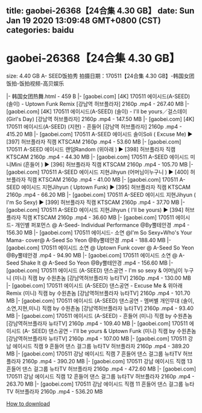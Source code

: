 
title: gaobei-26368【24合集 4.30 GB】
date: Sun Jan 19 2020 13:09:48 GMT+0800 (CST)    
categories: baidu
---

# gaobei-26368【24合集 4.30 GB】
size: 4.40 GB
 A- SEED饭拍秀 拍摄日期：170511【24合集 4.30 GB】-韩国女团饭拍-饭拍视频-高贝娱乐
 
|- 韩国女团热舞.html - 459 B
|- [gaobei.com] [4K] 170511 에이시드(A-SEED) (솔이) - Uptown Funk Remix [강남역 허브플라자] 2160p .mp4 - 267.40 MB
|- [gaobei.com] [4K] 170511 에이시드(A-SEED) (솔이) - I'll be yours／걸스데이(Girl's Day) [강남역 허브플라자] 2160p .mp4 - 147.50 MB
|- [gaobei.com] [4K] 170511 에이시드(A-SEED) (지현) - 흔들어 [강남역 허브플라자] 2160p .mp4 - 415.20 MB
|- [gaobei.com] 170511 A-SEED 에이시드 솔이Soli ( Excuse Me) ► [397] 허브플라자 직캠 KTSCAM 2160p .mp4 - 53.60 MB
|- [gaobei.com] 170511 A-SEED 에이시드 랜덤Random (위아래 ) ► [398] 허브플라자 직캠 KTSCAM 2160p .mp4 - 44.30 MB
|- [gaobei.com] 170511 A-SEED 에이시드 미니Mini (흔들어 ) ► [396] 허브플라자 직캠 KTSCAM 2160p .mp4 - 105.70 MB
|- [gaobei.com] 170511 A-SEED 에이시드 지현Jihyun (어머님이누구니 ) ► [400] 허브플라자 직캠 KTSCAM 2160p .mp4 - 41.00 MB
|- [gaobei.com] 170511 A-SEED 에이시드 지현Jihyun ( Uptown Funk) ► [395] 허브플라자 직캠 KTSCAM 2160p .mp4 - 66.20 MB
|- [gaobei.com] 170511 A-SEED 에이시드 지현Jihyun ( I'm So Sexy) ► [399] 허브플라자 직캠 KTSCAM 2160p .mp4 - 37.70 MB
|- [gaobei.com] 170511 A-SEED 에이시드 지현Jihyun ( I'll be yours) ► [394] 허브플라자 직캠 KTSCAM 2160p .mp4 - 36.60 MB
|- [gaobei.com] 170511 에이시드- 개인별 퍼포먼스 @ A-Seed- Individual Performance @By뿔테안경 .mp4 - 156.30 MB
|- [gaobei.com] 170511 에이시드- 소연 @I'm So Sexy+Who's Your Mama- cover@ A-Seed So Yeon @By뿔테안경 .mp4 - 188.40 MB
|- [gaobei.com] 170511 에이시드 소연 @ Uptown Funk cover @ A-Seed So Yeon @By뿔테안경 .mp4 - 94.90 MB
|- [gaobei.com] 170511 에이시드 소연 @ A-Seed Shake It @ A-Seed So Yeon @By뿔테안경 .mp4 - 156.60 MB
|- [gaobei.com] 170511 에이시드 (A-SEED) 댄스공연 - I'm so sexy & 어머님이 누구니 (미니) 직캠 by 수원촌놈 [강남역허브플라자 뉴타TV] 2160p .mp4 - 130.00 MB
|- [gaobei.com] 170511 에이시드 (A-SEED) 댄스공연 - Excuse Me & 위아래 Remix (미니) 직캠 by 수원촌놈 [강남역허브플라자 뉴타TV] 2160p .mp4 - 101.70 MB
|- [gaobei.com] 170511 에이시드 (A-SEED) 댄스공연 - 멤버별 개인무대 (솔이,소연,지현,미니) 직캠 by 수원촌놈 [강남역허브플라자 뉴타TV] 2160p .mp4 - 93.40 MB
|- [gaobei.com] 170511 에이시드 (A-SEED) - 흔들어 (미니) 직캠 by 수원촌놈 [강남역허브플라자 뉴타TV] 2160p .mp4 - 109.40 MB
|- [gaobei.com] 170511 에이시드 (A- SEED) 댄스공연 - I'll be yours & Uptown Funk (미니) 직캠 by 수원촌놈 [강남역허브플라자 뉴타TV] 2160p .mp4 - 107.00 MB
|- [gaobei.com] 170511 강남 에이시드 직캠 9 흔들어 댄스 걸그룹 뉴타TV 허브플라자 2160p .mp4 - 389.20 MB
|- [gaobei.com] 170511 강남 에이시드 직캠 7 흔들어 댄스 걸그룹 뉴타TV 허브플라자 2160p .mp4 - 390.20 MB
|- [gaobei.com] 170511 강남 에이시드 직캠 13 흔들어 댄스 걸그룹 뉴타TV 허브플라자 2160p .mp4 - 472.60 MB
|- [gaobei.com] 170511 강남 에이시드 직캠 12 흔들어 댄스 걸그룹 뉴타TV 허브플라자 2160p .mp4 - 263.70 MB
|- [gaobei.com] 170511 강남 에이시드 직캠 11 흔들어 댄스 걸그룹 뉴타TV 허브플라자 2160p .mp4 - 536.20 MB

[How to download](https://bpcam.bemobtrk.com/go/2ceec3aa-1ca2-46d6-b9ff-aaa5c184517c?jno=122)